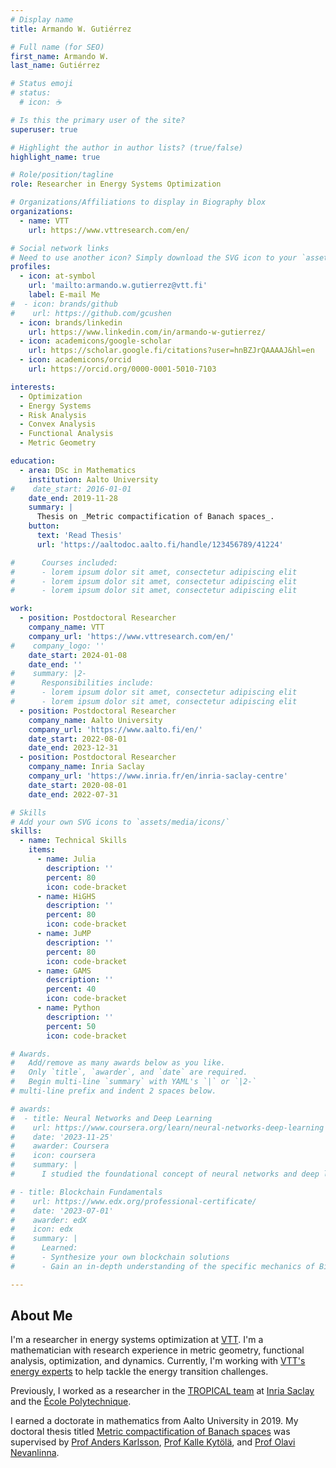 ```yaml
---
# Display name
title: Armando W. Gutiérrez

# Full name (for SEO)
first_name: Armando W.
last_name: Gutiérrez

# Status emoji
# status:
  # icon: ☕️

# Is this the primary user of the site?
superuser: true

# Highlight the author in author lists? (true/false)
highlight_name: true

# Role/position/tagline
role: Researcher in Energy Systems Optimization

# Organizations/Affiliations to display in Biography blox
organizations:
  - name: VTT
    url: https://www.vttresearch.com/en/

# Social network links
# Need to use another icon? Simply download the SVG icon to your `assets/media/icons/` folder.
profiles:
  - icon: at-symbol
    url: 'mailto:armando.w.gutierrez@vtt.fi'
    label: E-mail Me
#  - icon: brands/github
#    url: https://github.com/gcushen
  - icon: brands/linkedin
    url: https://www.linkedin.com/in/armando-w-gutierrez/
  - icon: academicons/google-scholar
    url: https://scholar.google.fi/citations?user=hnBZJrQAAAAJ&hl=en
  - icon: academicons/orcid
    url: https://orcid.org/0000-0001-5010-7103

interests:
  - Optimization
  - Energy Systems
  - Risk Analysis
  - Convex Analysis
  - Functional Analysis
  - Metric Geometry

education:
  - area: DSc in Mathematics
    institution: Aalto University
#    date_start: 2016-01-01
    date_end: 2019-11-28
    summary: |
      Thesis on _Metric compactification of Banach spaces_.
    button:
      text: 'Read Thesis'
      url: 'https://aaltodoc.aalto.fi/handle/123456789/41224'

#      Courses included:
#      - lorem ipsum dolor sit amet, consectetur adipiscing elit
#      - lorem ipsum dolor sit amet, consectetur adipiscing elit
#      - lorem ipsum dolor sit amet, consectetur adipiscing elit

work:
  - position: Postdoctoral Researcher
    company_name: VTT
    company_url: 'https://www.vttresearch.com/en/'
#    company_logo: ''
    date_start: 2024-01-08
    date_end: ''
#    summary: |2-
#      Responsibilities include:
#      - lorem ipsum dolor sit amet, consectetur adipiscing elit
#      - lorem ipsum dolor sit amet, consectetur adipiscing elit
  - position: Postdoctoral Researcher
    company_name: Aalto University
    company_url: 'https://www.aalto.fi/en/'
    date_start: 2022-08-01
    date_end: 2023-12-31
  - position: Postdoctoral Researcher
    company_name: Inria Saclay
    company_url: 'https://www.inria.fr/en/inria-saclay-centre'
    date_start: 2020-08-01
    date_end: 2022-07-31

# Skills
# Add your own SVG icons to `assets/media/icons/`
skills:
  - name: Technical Skills
    items:
      - name: Julia
        description: ''
        percent: 80
        icon: code-bracket
      - name: HiGHS
        description: ''
        percent: 80
        icon: code-bracket
      - name: JuMP
        description: ''
        percent: 80
        icon: code-bracket
      - name: GAMS
        description: ''
        percent: 40
        icon: code-bracket
      - name: Python
        description: ''
        percent: 50
        icon: code-bracket

# Awards.
#   Add/remove as many awards below as you like.
#   Only `title`, `awarder`, and `date` are required.
#   Begin multi-line `summary` with YAML's `|` or `|2-` 
# multi-line prefix and indent 2 spaces below.

# awards:
#  - title: Neural Networks and Deep Learning
#    url: https://www.coursera.org/learn/neural-networks-deep-learning
#    date: '2023-11-25'
#    awarder: Coursera
#    icon: coursera
#    summary: |
#      I studied the foundational concept of neural networks and deep learning. 

# - title: Blockchain Fundamentals
#    url: https://www.edx.org/professional-certificate/
#    date: '2023-07-01'
#    awarder: edX
#    icon: edx
#    summary: |
#      Learned:
#      - Synthesize your own blockchain solutions
#      - Gain an in-depth understanding of the specific mechanics of Bitcoin

---
```

## About Me

I'm a researcher in energy systems optimization at [VTT](https://www.vttresearch.com/en). I'm a mathematician with research experience in metric geometry, functional analysis, optimization, and dynamics. Currently, I'm working with [VTT's energy experts](https://cris.vtt.fi/en/organisations/does-design-and-operation-of-energy-systems/) to help tackle the energy transition challenges.

Previously, I worked as a researcher in the [TROPICAL team](https://team.inria.fr/tropical/) at [Inria Saclay](https://www.inria.fr/en/centre-inria-saclay-ile-de-france) and the [École Polytechnique](https://www.polytechnique.edu/). 

I earned a doctorate in mathematics from Aalto University in 2019. My doctoral thesis titled [Metric compactification of Banach spaces](https://aaltodoc.aalto.fi/handle/123456789/41224) was supervised by [Prof Anders Karlsson](https://www.unige.ch/math/folks/karlsson/), [Prof Kalle Kytölä](https://math.aalto.fi/~kkytola/), and [Prof Olavi Nevanlinna](https://math.aalto.fi/en/people/olavi.nevanlinna).